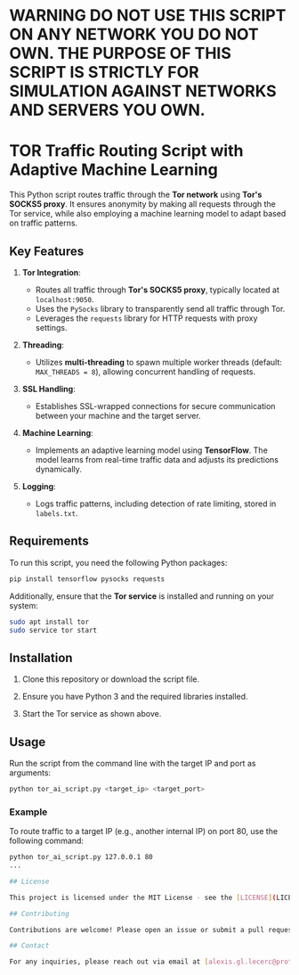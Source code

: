# WARNING DO NOT USE THIS SCRIPT ON ANY NETWORK YOU DO NOT OWN. THE PURPOSE OF THIS SCRIPT IS STRICTLY FOR SIMULATION AGAINST NETWORKS AND SERVERS YOU OWN.

# TOR Traffic Routing Script with Adaptive Machine Learning

This Python script routes traffic through the **Tor network** using **Tor's SOCKS5 proxy**. It ensures anonymity by making all requests through the Tor service, while also employing a machine learning model to adapt based on traffic patterns.

## Key Features

1. **Tor Integration**:
   - Routes all traffic through **Tor's SOCKS5 proxy**, typically located at `localhost:9050`.
   - Uses the `PySocks` library to transparently send all traffic through Tor.
   - Leverages the `requests` library for HTTP requests with proxy settings.

2. **Threading**:
   - Utilizes **multi-threading** to spawn multiple worker threads (default: `MAX_THREADS = 8`), allowing concurrent handling of requests.

3. **SSL Handling**:
   - Establishes SSL-wrapped connections for secure communication between your machine and the target server.

4. **Machine Learning**:
   - Implements an adaptive learning model using **TensorFlow**. The model learns from real-time traffic data and adjusts its predictions dynamically.

5. **Logging**:
   - Logs traffic patterns, including detection of rate limiting, stored in `labels.txt`.

## Requirements

To run this script, you need the following Python packages:

```bash
pip install tensorflow pysocks requests
```

Additionally, ensure that the **Tor service** is installed and running on your system:

```bash
sudo apt install tor
sudo service tor start
```

## Installation

1. Clone this repository or download the script file.

2. Ensure you have Python 3 and the required libraries installed.

3. Start the Tor service as shown above.

## Usage

Run the script from the command line with the target IP and port as arguments:

```bash
python tor_ai_script.py <target_ip> <target_port>
```

### Example

To route traffic to a target IP (e.g., another internal IP) on port 80, use the following command:

```bash
python tor_ai_script.py 127.0.0.1 80
...

## License

This project is licensed under the MIT License - see the [LICENSE](LICENSE) file for details.

## Contributing

Contributions are welcome! Please open an issue or submit a pull request for any enhancements or bug fixes.

## Contact

For any inquiries, please reach out via email at [alexis.gl.lecerc@proton.me](mailto:alexis.gl.lecerc@proton.me).

